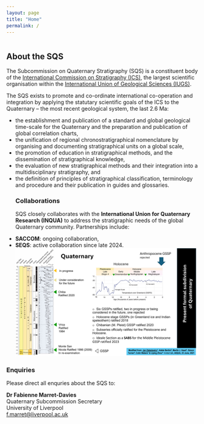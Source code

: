 ```yaml
---
layout: page
title: "Home"
permalink: /
---
```


<div style="display:grid; grid-column-gap:10px;">
    <div style="grid-column:1;">
        <h2>About the SQS</h2>
        <p>The Subcommission on Quaternary Stratigraphy (SQS) is a constituent body of the <a href="https://stratigraphy.org">International Commission on Stratigraphy (ICS)</a>, the largest scientific organisation within the <a href="http://www.iugs.org">International Union of Geological Sciences (IUGS)</a>.</p>
        <p>The SQS exists to promote and co-ordinate international co-operation and integration by applying the statutary scientific goals of the ICS to the Quaternary – the most recent geological system, the last 2.6 Ma:</p>
        <ul>
            <li>the establishment and publication of a standard and global geological time-scale for the Quaternary and the preparation and publication of global correlation charts,</li>
            <li>the unification of regional chronostratigraphical nomenclature by organising and documenting stratigraphical units on a global scale,</li>
            <li>the promotion of education in stratigraphical methods, and the dissemination of stratigraphical knowledge,</li>
            <li>the evaluation of new stratigraphical methods and their integration into a multidisciplinary stratigraphy, and</li>
            <li>the definition of principles of stratigraphical classification, terminology and procedure and their publication in guides and glossaries.</li>

<h3>Collaborations</h3>  
        <p>SQS closely collaborates with the <strong>International Union for Quaternary Research (INQUA)</strong> to address the stratigraphic needs of the global Quaternary community. Partnerships include:</p>
            <li><strong>SACCOM</strong>: ongoing collaboration,</li>  
            <li><strong>SEQS</strong>: active collaboration since late 2024.</li>  

<img src="images/Quaternarychart.png" />            
        </ul>
        <h3>Enquiries</h3>
        <p>Please direct all enquries about the SQS to:</p>
        <p>
            <strong>Dr Fabienne Marret-Davies</strong><br />  
            Quaternary Subcommission Secretary<br />
            University of Liverpool<br />
            <a href="f.marret@liverpool.ac.uk">f.marret@liverpool.ac.uk</a>
        </p>
   


